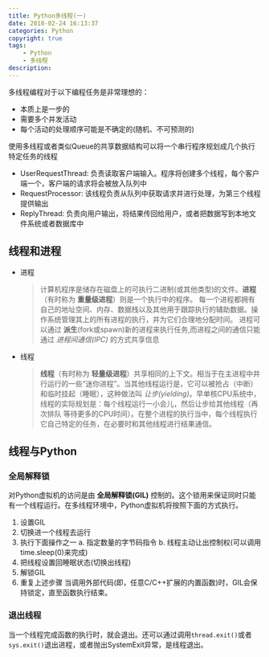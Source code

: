 ```yaml
---
title: Python多线程(一)
date: 2018-02-24 16:13:37
categories: Python
copyright: true
tags:
    - Python
    - 多线程
description:
---
```

多线程编程对于以下编程任务是非常理想的：
* 本质上是一步的
* 需要多个并发活动
* 每个活动的处理顺序可能是不确定的(随机、不可预测的)
<!--Mare-->
使用多线程或者类似Queue的共享数据结构可以将一个串行程序规划成几个执行特定任务的线程
* UserRequestThread: 负责读取客户端输入。程序将创建多个线程，每个客户端一个，客户端的请求将会被放入队列中
* RequestProcessor: 该线程负责从队列中获取请求并进行处理，为第三个线程提供输出
* ReplyThread: 负责向用户输出，将结果传回给用户，或者把数据写到本地文件系统或者数据库中

## 线程和进程

* 进程
  > 计算机程序是储存在磁盘上的可执行二进制(或其他类型)的文件。**进程** （有时称为 **重量级进程**）则是一个执行中的程序。
    每一个进程都拥有自己的地址空间、内存、数据栈以及其他用于跟踪执行的辅助数据。操作系统管理其上的所有进程的执行，并为它们合理地分配时间。
  进程可以通过 **派生**(fork或spawn)新的进程来执行任务,而进程之间的通信只能通过 *进程间通信(IPC)* 的方式共享信息

* 线程
  > **线程**（有时称为 **轻量级进程**）共享相同的上下文。相当于在主进程中并行运行的一些“迷你进程”。当其他线程运行是，它可以被抢占（中断）
    和临时挂起（睡眠），这种做法叫 *让步(yielding)*。早单核CPU系统中，线程的实际规划是：每个线程运行一小会儿，然后让步给其他线程（再次排队
    等待更多的CPU时间）。在整个进程的执行当中，每个线程执行它自己特定的任务，在必要时和其他线程进行结果通信。

## 线程与Python

### 全局解释锁
  对Python虚拟机的访问是由 **全局解释锁(GIL)** 控制的。这个锁用来保证同时只能有一个线程运行。在多线程环境中，Python虚拟机将按照下面的方式执行。
  1. 设置GIL
  2. 切换进一个线程去运行
  3. 执行下面操作之一
      a. 指定数量的字节码指令
      b. 线程主动让出控制权(可以调用time.sleep(0)来完成)
  4. 把线程设置回睡眠状态(切换出线程)
  5. 解锁GIL
  6. 重复上述步骤
  当调用外部代码(即，任意C/C++扩展的内置函数)时，GIL会保持锁定，直至函数执行结束。

### 退出线程
  当一个线程完成函数的执行时，就会退出。还可以通过调用`thread.exit()`或者`sys.exit()`退出进程，或者抛出SystemExit异常，是线程退出。
